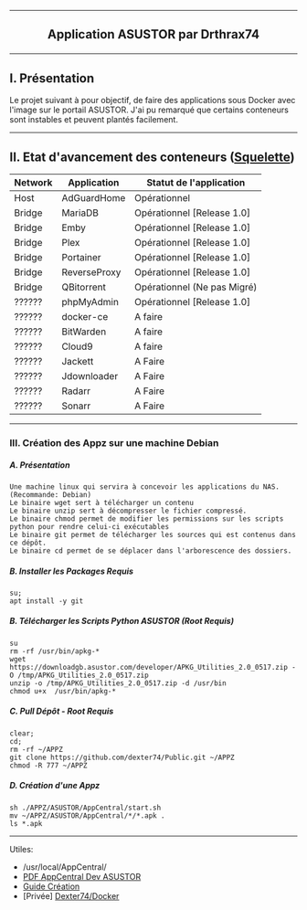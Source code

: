 ---------------------------------------------------------------------------------------------------------------------------------------------------------------------
## <p align='center'>Application ASUSTOR par Drthrax74</p>

---------------------------------------------------------------------------------------------------------------------------------------------------------------------

## I. Présentation
Le projet suivant à pour objectif, de faire des applications sous Docker avec l'image sur le portail ASUSTOR.
J'ai pu remarqué que certains conteneurs sont instables et peuvent plantés facilement.

---------------------------------------------------------------------------------------------------------------------------------------------------------------------

## II. Etat d'avancement des conteneurs ([Squelette](https://github.com/dexter74/Public/blob/main/ASUSTOR/AppCentral/Squelette.md))


| Network  | Application  | Statut de l'application        |
| -------- | ------------ | ------------------------------ |
|  Host    | AdGuardHome  | Opérationnel 				   |
|  Bridge  | MariaDB      | Opérationnel [Release 1.0]     |
|  Bridge  | Emby 	      | Opérationnel [Release 1.0]     |
|  Bridge  | Plex         | Opérationnel [Release 1.0]     |
|  Bridge  | Portainer    | Opérationnel [Release 1.0]     |
|  Bridge  | ReverseProxy | Opérationnel [Release 1.0]     |
|  Bridge  | QBitorrent   | Opérationnel (Ne pas Migré)    |
|  ??????  | phpMyAdmin   | Opérationnel [Release 1.0]     |
|  ??????  | docker-ce    | A faire                        |
|  ??????  | BitWarden    | A faire                        |
|  ??????  | Cloud9       | A faire                        |
|  ??????  | Jackett      | A Faire                        |
|  ??????  | Jdownloader  | A Faire                        |
|  ??????  | Radarr       | A Faire                        |
|  ??????  | Sonarr       | A Faire                        |



---------------------------------------------------------------------------------------------------------------------------------------------------------------------
### III. Création des Appz sur une machine Debian
##### A. Présentation
```
Une machine linux qui servira à concevoir les applications du NAS. (Recommande: Debian)
Le binaire wget sert à télécharger un contenu
Le binaire unzip sert à décompresser le fichier compressé.
Le binaire chmod permet de modifier les permissions sur les scripts python pour rendre celui-ci exécutables
Le binaire git permet de télécharger les sources qui est contenus dans ce dépôt.
Le binaire cd permet de se déplacer dans l'arborescence des dossiers.
```

##### B. Installer les Packages Requis
```
su;
apt install -y git
```

##### B. Télécharger les Scripts Python ASUSTOR (Root Requis)
```console
su
rm -rf /usr/bin/apkg-*
wget https://downloadgb.asustor.com/developer/APKG_Utilities_2.0_0517.zip -O /tmp/APKG_Utilities_2.0_0517.zip
unzip -o /tmp/APKG_Utilities_2.0_0517.zip -d /usr/bin 
chmod u+x  /usr/bin/apkg-*
```


##### C. Pull Dépôt - Root Requis 

```console
clear;
cd;
rm -rf ~/APPZ
git clone https://github.com/dexter74/Public.git ~/APPZ
chmod -R 777 ~/APPZ
```

##### D. Création d'une Appz
```
sh ./APPZ/ASUSTOR/AppCentral/start.sh
mv ~/APPZ/ASUSTOR/AppCentral/*/*.apk .
ls *.apk
```

---------------------------------------------------------------------------------------------------------------------------------------------------------------------

Utiles:
 -  /usr/local/AppCentral/ 
 - [PDF AppCentral Dev ASUSTOR](https://downloadgb.asustor.com/developer/App_Central_Developer_Guide_4.1.0_20220622.pdf)
 - [Guide Création](https://amigotechnotes.wordpress.com/2014/05/06/how-to-create-an-apk-for-asustor-adm-to-distribute-your-lamp/) 
 - [Privée] [Dexter74/Docker](https://github.com/dexter74/Archives/tree/main/Docker/V1/2.Conteneurs)